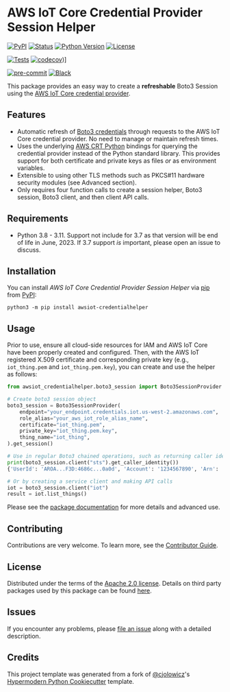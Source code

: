 # AWS IoT Core Credential Provider Session Helper

[![PyPI](https://img.shields.io/pypi/v/awsiot-credentialhelper.svg)][pypi status]
[![Status](https://img.shields.io/pypi/status/awsiot-credentialhelper.svg)][pypi status]
[![Python Version](https://img.shields.io/pypi/pyversions/awsiot-credentialhelper)][pypi status]
[![License](https://img.shields.io/pypi/l/awsiot-credentialhelper)][license]

[![Tests](https://github.com/awslabs/aws-iot-core-credential-provider-session-helper/workflows/Tests/badge.svg)][tests]
[![codecov](https://codecov.io/gh/awslabs/aws-iot-core-credential-provider-session-helper/branch/main/graph/badge.svg?token=8V1XZY37BQ)](https://codecov.io/gh/awslabs/aws-iot-core-credential-provider-session-helper))]

[![pre-commit](https://img.shields.io/badge/pre--commit-enabled-brightgreen?logo=pre-commit&logoColor=white)][pre-commit]
[![Black](https://img.shields.io/badge/code%20style-black-000000.svg)][black]

[pypi status]: https://pypi.org/project/awsiot-credentialhelper/
[tests]: https://github.com/awslabs/aws-iot-core-credential-provider-session-helper/actions?workflow=Tests
[pre-commit]: https://github.com/pre-commit/pre-commit
[black]: https://github.com/psf/black

This package provides an easy way to create a **refreshable** Boto3 Session using the [AWS IoT Core credential provider](https://docs.aws.amazon.com/iot/latest/developerguide/authorizing-direct-aws.html).

## Features

- Automatic refresh of [Boto3 credentials](https://boto3.amazonaws.com/v1/documentation/api/latest/guide/credentials.html) through requests to the AWS IoT Core credential provider. No need to manage or maintain refresh times.
- Uses the underlying [AWS CRT Python](https://github.com/awslabs/aws-crt-python) bindings for querying the credential provider instead of the Python standard library. This provides support for both certificate and private keys as files _or_ as environment variables.
- Extensible to using other TLS methods such as PKCS#11 hardware security modules (see Advanced section).
- Only requires four function calls to create a session helper, Boto3 session, Boto3 client, and then client API calls.

## Requirements

- Python 3.8 - 3.11. Support not include for 3.7 as that version will be end of life in June, 2023. If 3.7 support _is_ important, please open an issue to discuss.

## Installation

You can install _AWS IoT Core Credential Provider Session Helper_ via [pip] from [PyPI]:

```console
python3 -m pip install awsiot-credentialhelper
```

## Usage

Prior to use, ensure all cloud-side resources for IAM and AWS IoT Core have been properly created and configured. Then, with the AWS IoT registered X.509 certificate and corresponding private key (e.g., `iot_thing.pem` and `iot_thing.pem.key`), you can create and use the helper as follows:

```python
from awsiot_credentialhelper.boto3_session import Boto3SessionProvider

# Create boto3 session object
boto3_session = Boto3SessionProvider(
    endpoint="your_endpoint.credentials.iot.us-west-2.amazonaws.com",
    role_alias="your_aws_iot_role_alias_name",
    certificate="iot_thing.pem",
    private_key="iot_thing.pem.key",
    thing_name="iot_thing",
).get_session()

# Use in regular Boto3 chained operations, such as returning caller identity
print(boto3_session.client("sts").get_caller_identity())
{'UserId': 'AROA...F3D:4686c...0a0d', 'Account': '1234567890', 'Arn': 'arn:aws:sts::1234567890:assumed-role/iam_role_name/4686c...0a0d', 'ResponseMetadata': {'RequestId': 'cc04...10bc', 'HTTPStatusCode': 200, 'HTTPHeaders': {'x-amzn-requestid': 'cc04...10bc', 'content-type': 'text/xml', 'content-length': '554', 'date': 'Tue, 21 Feb 2023 21:18:23 GMT'}, 'RetryAttempts': 0}}

# Or by creating a service client and making API calls
iot = boto3_session.client("iot")
result = iot.list_things()
```

Please see the [package documentation](https://awslabs.github.io/aws-iot-core-credential-provider-session-helper) for more details and advanced use.

## Contributing

Contributions are very welcome.
To learn more, see the [Contributor Guide].

## License

Distributed under the terms of the [Apache 2.0 license][license].
Details on third party packages used by this package can be found [here](https://github.com/awslabs/aws-iot-core-credential-provider-session-helper/blob/main/THIRD-PARTY-LICENSES.txt).

## Issues

If you encounter any problems, please [file an issue](https://github.com/awslabs/aws-iot-core-credential-provider-session-helper/issues/new) along with a detailed description.

## Credits

This project template was generated from a fork of [@cjolowicz]'s [Hypermodern Python Cookiecutter] template.

[@cjolowicz]: https://github.com/cjolowicz
[pypi]: https://pypi.org/
[hypermodern python cookiecutter]: https://github.com/cjolowicz/cookiecutter-hypermodern-python
[pip]: https://pip.pypa.io/

<!-- github-only -->

[license]: https://github.com/awslabs/aws-iot-core-credential-provider-session-helper/blob/main/LICENSE
[contributor guide]: https://github.com/awslabs/aws-iot-core-credential-provider-session-helper/blob/main/CONTRIBUTING.md
[third party]: https://github.com/awslabs/aws-iot-core-credential-provider-session-helper/blob/main/THIRD-PARTY-LICENSES.txt
[package documentation]: https://awslabs.github.io/aws-iot-core-credential-provider-session-helper
[file an issue]: https://github.com/awslabs/aws-iot-core-credential-provider-session-helper/issues/new
